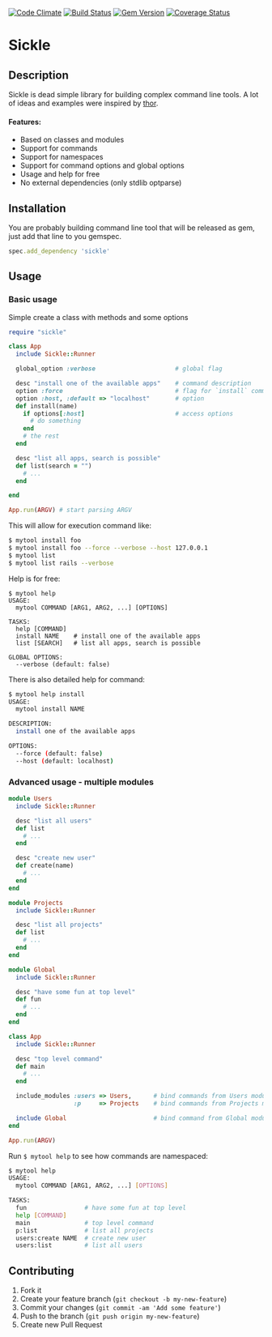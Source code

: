 [![Code Climate](https://codeclimate.com/github/teamon/sickle.png)](https://codeclimate.com/github/teamon/sickle)
[![Build Status](https://travis-ci.org/teamon/sickle.png?branch=master)](https://travis-ci.org/teamon/sickle)
[![Gem Version](https://badge.fury.io/rb/sickle.png)](https://rubygems.org/gems/sickle)
[![Coverage Status](https://coveralls.io/repos/teamon/sickle/badge.png?branch=master)](https://coveralls.io/r/teamon/sickle)

# Sickle

## Description

Sickle is dead simple library for building complex command line tools. A lot of ideas and examples were inspired by [thor](https://github.com/wycats/thor).

#### Features:

* Based on classes and modules
* Support for commands
* Support for namespaces
* Support for command options and global options
* Usage and help for free
* No external dependencies (only stdlib optparse)


## Installation

You are probably building command line tool that will be released as gem, just add that line to you gemspec.

```ruby
spec.add_dependency 'sickle'
```

## Usage

### Basic usage

Simple create a class with methods and some options

```ruby
require "sickle"

class App
  include Sickle::Runner

  global_option :verbose                      # global flag

  desc "install one of the available apps"    # command description
  option :force                               # flag for `install` command
  option :host, :default => "localhost"       # option
  def install(name)
    if options[:host]                         # access options
      # do something
    end
    # the rest
  end

  desc "list all apps, search is possible"
  def list(search = "")
    # ...
  end

end

App.run(ARGV) # start parsing ARGV
```

This will allow for execution command like:

```bash
$ mytool install foo
$ mytool install foo --force --verbose --host 127.0.0.1
$ mytool list
$ mytool list rails --verbose
```

Help is for free:

```
$ mytool help
USAGE:
  mytool COMMAND [ARG1, ARG2, ...] [OPTIONS]

TASKS:
  help [COMMAND]  
  install NAME    # install one of the available apps
  list [SEARCH]   # list all apps, search is possible

GLOBAL OPTIONS:
  --verbose (default: false)
```

There is also detailed help for command:

```bash
$ mytool help install
USAGE:
  mytool install NAME

DESCRIPTION:
  install one of the available apps

OPTIONS:
  --force (default: false)
  --host (default: localhost)
```


### Advanced usage - multiple modules

```ruby
module Users
  include Sickle::Runner

  desc "list all users"
  def list
    # ...
  end

  desc "create new user"
  def create(name)
    # ...
  end
end

module Projects
  include Sickle::Runner

  desc "list all projects"
  def list
    # ...
  end
end

module Global
  include Sickle::Runner

  desc "have some fun at top level"
  def fun
    # ...
  end
end

class App
  include Sickle::Runner

  desc "top level command"
  def main
    # ...
  end

  include_modules :users => Users,      # bind commands from Users module under "users" namespace
                  :p     => Projects    # bind commands from Projects module under "p" namespace

  include Global                        # bind command from Global module at top level namespace
end

App.run(ARGV)

```

Run `$ mytool help` to see how commands are namespaced:

```bash
$ mytool help
USAGE:
  mytool COMMAND [ARG1, ARG2, ...] [OPTIONS]

TASKS:
  fun                # have some fun at top level
  help [COMMAND]     
  main               # top level command
  p:list             # list all projects
  users:create NAME  # create new user
  users:list         # list all users
```

## Contributing

1. Fork it
2. Create your feature branch (`git checkout -b my-new-feature`)
3. Commit your changes (`git commit -am 'Add some feature'`)
4. Push to the branch (`git push origin my-new-feature`)
5. Create new Pull Request
